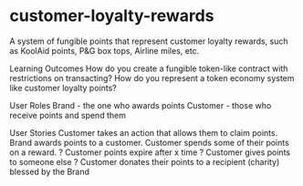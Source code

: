 # customer-loyalty-rewards
A system of fungible points that represent customer loyalty rewards, such as KoolAid points, P&amp;G box tops, Airline miles, etc.

Learning Outcomes
How do you create a fungible token-like contract with restrictions on transacting?
How do you represent a token economy system like customer loyalty points?

User Roles
Brand - the one who awards points
Customer - those who receive points and spend them

User Stories
Customer takes an action that allows them to claim points.
Brand awards points to a customer.
Customer spends some of their points on a reward.
? Customer points expire after x time
? Customer gives points to someone else
? Customer donates their points to a recipient (charity) blessed by the Brand
